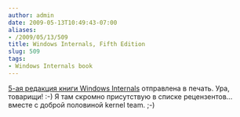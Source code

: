 ```yaml
---
author: admin
date: 2009-05-13T10:49:43-07:00
aliases:
- /2009/05/13/509
title: Windows Internals, Fifth Edition
slug: 509
tags:
- Windows Internals book
---
```


[5-ая редакция книги Windows Internals](http://blogs.msdn.com/microsoft_press/archive/2009/05/11/rtm-d-today-windows-internals-fifth-edition.aspx) отправлена в печать. Ура, товарищи! :-) Я там скромно присутствую в списке рецензентов... вместе с доброй половиной kernel team. ;-)
